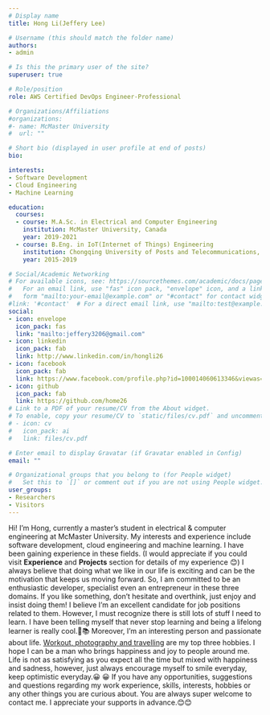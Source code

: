 ```yaml
---
# Display name
title: Hong Li(Jeffery Lee)

# Username (this should match the folder name)
authors:
- admin

# Is this the primary user of the site?
superuser: true

# Role/position
role: AWS Certified DevOps Engineer-Professional

# Organizations/Affiliations
#organizations:
#- name: McMaster University
#  url: ""

# Short bio (displayed in user profile at end of posts)
bio: 

interests:
- Software Development
- Cloud Engineering
- Machine Learning

education:
  courses:
  - course: M.A.Sc. in Electrical and Computer Engineering
    institution: McMaster University, Canada
    year: 2019-2021
  - course: B.Eng. in IoT(Internet of Things) Engineering
    institution: Chongqing University of Posts and Telecommunications, China
    year: 2015-2019

# Social/Academic Networking
# For available icons, see: https://sourcethemes.com/academic/docs/page-builder/#icons
#   For an email link, use "fas" icon pack, "envelope" icon, and a link in the
#   form "mailto:your-email@example.com" or "#contact" for contact widget.
#link: '#contact'  # For a direct email link, use "mailto:test@example.org".
social:
- icon: envelope
  icon_pack: fas
  link: "mailto:jeffery3206@gmail.com"
- icon: linkedin
  icon_pack: fab
  link: http://www.linkedin.com/in/hongli26
- icon: facebook
  icon_pack: fab
  link: https://www.facebook.com/profile.php?id=100014060613346&viewas=100000686899395
- icon: github
  icon_pack: fab
  link: https://github.com/home26
# Link to a PDF of your resume/CV from the About widget.
# To enable, copy your resume/CV to `static/files/cv.pdf` and uncomment the lines below.
# - icon: cv
#   icon_pack: ai
#   link: files/cv.pdf

# Enter email to display Gravatar (if Gravatar enabled in Config)
email: ""

# Organizational groups that you belong to (for People widget)
#   Set this to `[]` or comment out if you are not using People widget.
user_groups:
- Researchers
- Visitors
---
```

Hi! I’m Hong, currently a master’s student in electrical & computer engineering at McMaster University. My interests and experience include software development, cloud engineering and machine learning. I have been gaining experience in these fields. (I would appreciate if you could visit **Experience** and **Projects** section for details of my experience 😊) I always believe that doing what we like in our life is exciting and can be the motivation that keeps us moving forward. So, I am committed to be an enthusiastic developer, specialist even an entrepreneur in these three domains. If you like something, don’t hesitate and overthink, just enjoy and insist doing them! I believe I’m an excellent candidate for job positions related to them. However, I must recognize there is still lots of stuff I need to learn. I have been telling myself that never stop learning and being a lifelong learner is really cool.📖📚
Moreover, I’m an interesting person and passionate about life. [Workout, photography and travelling](https://excellenthong.ca/publication/hobby/) are my top three hobbies. I hope I can be a man who brings happiness and joy to people around me. Life is not as satisfying as you expect all the time but mixed with happiness and sadness, however, just always encourage myself to smile everyday, keep optimistic everyday.😀 😀
If you have any opportunities, suggestions and questions regarding my work experience, skills, interests, hobbies or any other things you are curious about. You are always super welcome to contact me. I appreciate your supports in advance.😊😊
